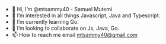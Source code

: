 - 👋 Hi, I’m @mtsammy40 - Samuel Mutemi
- 👀 I’m interested in all things Javascript, Java and Typescript.
- 🌱 I’m currently learning Go.
- 💞️ I’m looking to collaborate on Js, Java, Go.
- 📫 How to reach me email mtsammy40@gmail.com

<!---
mtsammy40/mtsammy40 is a ✨ special ✨ repository because its `README.md` (this file) appears on your GitHub profile.
You can click the Preview link to take a look at your changes.
--->
